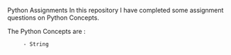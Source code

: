 Python Assignments
In this repository I have completed some assignment questions on Python Concepts.

The Python Concepts are :

         - String
